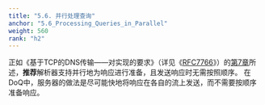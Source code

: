 ```yaml
---
title: "5.6. 并行处理查询"
anchor: "5.6_Processing_Queries_in_Parallel"
weight: 560
rank: "h2"
---
```


正如《基于TCP的DNS传输——对实现的要求》（详见《[RFC7766]()》）的[第7章]()所述，**推荐**解析器支持并行地为响应进行准备，且发送响应时无需按照顺序。
在DoQ中，服务器的做法是尽可能快地将响应在各自的流上发送，而不需要按顺序准备响应。
